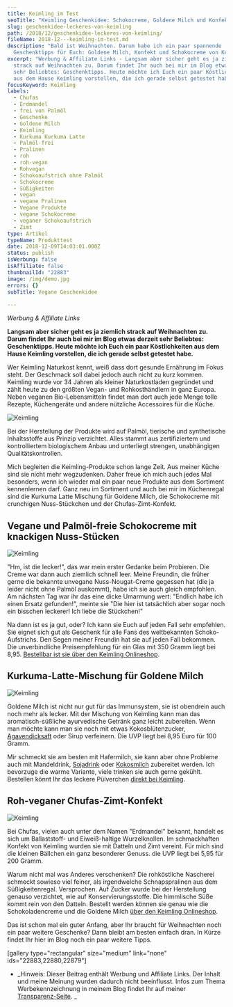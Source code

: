 ```yaml
---
title: Keimling im Test
seoTitle: "Keimling Geschenkidee: Schokocreme, Goldene Milch und Konfekt"
slug: geschenkidee-leckeres-von-keimling
path: /2018/12/geschenkidee-leckeres-von-keimling/
fileName: 2018-12---keimling-im-test.md
description: "Bald ist Weihnachten. Darum habe ich ein paar spannende
  Geschenktipps für Euch: Goldene Milch, Konfekt und Schokocreme von Keimling."
excerpt: "Werbung & Affiliate Links - Langsam aber sicher geht es ja ziemlich
  strack auf Weihnachten zu. Darum findet Ihr auch bei mir im Blog etwas derzeit
  sehr Beliebtes: Geschenktipps. Heute möchte ich Euch ein paar Köstlichkeiten
  aus dem Hause Keimling vorstellen, die ich gerade selbst getestet habe."
focusKeyword: Keimling
labels:
  - Chufas
  - Erdmandel
  - frei von Palmöl
  - Geschenke
  - Goldene Milch
  - Keimling
  - Kurkuma Kurkuma Latte
  - Palmöl-frei
  - Pralinen
  - roh
  - roh-vegan
  - Rohvegan
  - Schokoaufstrich ohne Palmöl
  - Schokocreme
  - Süßigkeiten
  - vegan
  - vegane Pralinen
  - Vegane Produkte
  - vegane Schokocreme
  - veganer Schokoaufstrich
  - Zimt
type: Artikel
typeName: Produkttest
date: 2018-12-09T14:03:01.000Z
status: publish
isWerbung: false
isAffiliate: false
thumbnailId: "22883"
image: /img/demo.jpg
errors: {}
subTitle: Vegane Geschenkidee
  
---
```


_Werbung &amp; Affiliate Links_

**Langsam aber sicher geht es ja ziemlich strack auf Weihnachten zu. Darum
findet Ihr auch bei mir im Blog etwas derzeit sehr Beliebtes: Geschenktipps.
Heute möchte ich Euch ein paar Köstlichkeiten aus dem Hause Keimling vorstellen,
die ich gerade selbst getestet habe.**

Wer Keimling Naturkost kennt, weiß dass dort gesunde Ernährung im Fokus steht.
Der Geschmack soll dabei jedoch auch nicht zu kurz kommen. Keimling wurde vor 34
Jahren als kleiner Naturkostladen gegründet und zählt heute zu den größten
Vegan- und Rohkosthändlern in ganz Europa. Neben veganen Bio-Lebensmitteln
findet man dort auch jede Menge tolle Rezepte, Küchengeräte und andere nützliche
Accessoires für die Küche.

![Keimling](http://cardamonchai.com/wp-content/uploads/2018/12/2018-11-18-keimling0014-400x300.jpg "Roh rockt")

Bei der Herstellung der Produkte wird auf Palmöl, tierische und synthetische
Inhaltsstoffe aus Prinzip verzichtet. Alles stammt aus zertifiziertem und
kontrolliertem biologischem Anbau und unterliegt strengen, unabhängigen
Qualitätskontrollen.

Mich begleiten die Keimling-Produkte schon lange Zeit. Aus meiner Küche sind sie
nicht mehr wegzudenken. Daher freue ich mich auch jedes Mal besonders, wenn ich
wieder mal ein paar neue Produkte aus dem Sortiment kennenlernen darf. Ganz neu
im Sortiment und auch bei mir im Küchenregal sind die Kurkuma Latte Mischung für
Goldene Milch, die Schokocreme mit crunchigen Nuss-Stückchen und der
Chufas-Zimt-Konfekt.

## Vegane und Palmöl-freie Schokocreme mit knackigen Nuss-Stücken

![Keimling](http://cardamonchai.com/wp-content/uploads/2018/12/2018-11-18-keimling0013-400x300.jpg "Vegane Schokocreme ohne Palmöl")

"Hm, ist die lecker!", das war mein erster Gedanke beim Probieren. Die Creme war
dann auch ziemlich schnell leer. Meine Freundin, die früher gerne die bekannte
unvegane Nuss-Nougat-Creme gegessen hat (die ja leider nicht ohne Palmöl
auskommt), habe ich sie auch gleich empfohlen. Am nächsten Tag war ihr das eine
dicke Umarmung wert: "Endlich habe ich einen Ersatz gefunden!", meinte sie "Die
hier ist tatsächlich aber sogar noch ein bisschen leckerer! Ich liebe die
Stückchen!"

Na dann ist es ja gut, oder? Ich kann sie Euch auf jeden Fall sehr empfehlen.
Sie eignet sich gut als Geschenk für alle Fans des weltbekannten
Schoko-Aufstrichs. Den Segen meiner Freundin hat sie auf jeden Fall bekommen.
Die unverbindliche Preisempfehlung für ein Glas mit 350 Gramm liegt bei 8,95.
[Bestellbar ist sie über den Keimling Onlineshop](https://www.keimling.de/vegane-schokocreme.html?acc=598b3e71ec378bd83e0a727608b5db01&utm_source=dynamic&utm_medium=affiliate&utm_campaign=affiliate-programm).

## Kurkuma-Latte-Mischung für Goldene Milch

![Keimling](http://cardamonchai.com/wp-content/uploads/2018/12/2018-11-18-keimling0010-400x300.jpg "Kurkuma Latte")

Goldene Milch ist nicht nur gut für das Immunsystem, sie ist obendrein auch noch
mehr als lecker. Mit der Mischung von Keimling kann man das aromatisch-süßliche
ayurvedische Getränk ganz leicht zubereiten. Wenn man möchte kann man sie noch
mit etwas Kokosblütenzucker,
[Agavendicksaft](https://www.keimling.de/roher-agavendicksaft.html?acc=598b3e71ec378bd83e0a727608b5db01&utm_source=dynamic&utm_medium=affiliate&utm_campaign=affiliate-programm)
oder Sirup verfeinern. Die UVP liegt bei 8,95 Euro für 100 Gramm.

Mir schmeckt sie am besten mit Hafermilch, sie kann aber ohne Probleme auch mit
Mandeldrink, [Sojadrink](/2014/12/diy-sojamilch/) oder
[Kokosmilch](/2018/09/neue-kokosmilch-coco-milk-dr-martins/) zubereitet werden.
Ich bevorzuge die warme Variante, viele trinken sie auch gerne gekühlt.
Bestellen könnt Ihr das leckere Pülverchen
[direkt bei Keimling](https://www.keimling.de/kurkuma-latte.html?acc=598b3e71ec378bd83e0a727608b5db01&utm_source=dynamic&utm_medium=affiliate&utm_campaign=affiliate-programm).

## Roh-veganer Chufas-Zimt-Konfekt

![Keimling](http://cardamonchai.com/wp-content/uploads/2018/12/2018-11-18-keimling0011-400x300.jpg "Roh-veganer Chufas-Zimt-Konfekt")

Bei Chufas, vielen auch unter dem Namen "Erdmandel" bekannt, handelt es sich um
Ballaststoff- und Eiweiß-haltige Wurzelknollen. Im schmackhaften Konfekt von
Keimling wurden sie mit Datteln und Zimt vereint. Für mich sind die kleinen
Bällchen ein ganz besonderer Genuss. die UVP liegt bei 5,95 für 200 Gramm.

Warum nicht mal was Anderes verschenken? Die rohköstliche Nascherei schmeckt
sowieso viel feiner, als irgendwelche Schnapspralinen aus dem Süßigkeitenregal.
Versprochen. Auf Zucker wurde bei der Herstellung genauso verzichtet, wie auf
Konservierungsstoffe. Die himmlische Süße kommt rein von den Datteln. Bestellt
werden können sie genau wie die Schokoladencreme und die Goldene Milch
[über den Keimling Onlineshop](https://www.keimling.de/konfekt-chufa-zimt.html?acc=598b3e71ec378bd83e0a727608b5db01&utm_source=dynamic&utm_medium=affiliate&utm_campaign=affiliate-programm).

Das ist schon mal ein guter Anfang, aber Ihr braucht für Weihnachten noch ein
paar weitere Geschenke? Dann bleibt am besten einfach dran. In Kürze findet Ihr
hier im Blog noch ein paar weitere Tipps.

[gallery type="rectangular" size="medium" link="none" ids="22883,22880,22879"]

- _Hinweis: Dieser Beitrag enthält Werbung und Affiliate Links. Der Inhalt und
  meine Meinung wurden dadurch nicht beeinflusst. Infos zum Thema
  Werbekennzeichnung in meinem Blog findet Ihr auf meiner 
  [Transparenz-Seite](/werbung/). _

  
